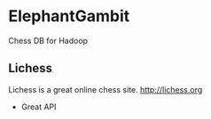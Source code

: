 # ElephantGambit
Chess DB for Hadoop

## Lichess

Lichess is a great online chess site.  http://lichess.org

- Great API

